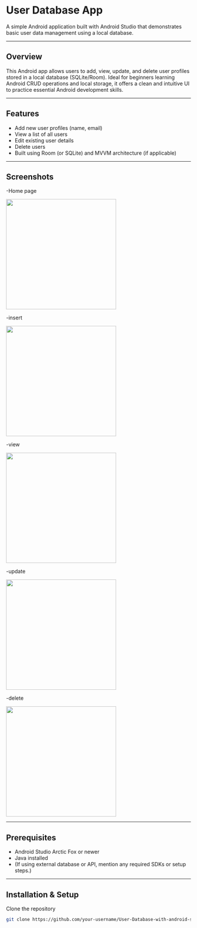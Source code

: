 # User Database App

A simple Android application built with Android Studio that demonstrates basic user data management using a local database.

---

##  Overview  
This Android app allows users to add, view, update, and delete user profiles stored in a local database (SQLite/Room). Ideal for beginners learning Android CRUD operations and local storage, it offers a clean and intuitive UI to practice essential Android development skills.

---

##  Features  
- Add new user profiles (name, email)
- View a list of all users  
- Edit existing user details  
- Delete users  
- Built using Room (or SQLite) and MVVM architecture (if applicable)

---

##  Screenshots
-Home page

<img src="https://github.com/user-attachments/assets/712815fe-87c5-4f6a-a437-1cd411331c06" width="300">

-insert

<img src="https://github.com/user-attachments/assets/8faa4d54-4920-4033-9816-bb82f3820a4d" width="300">

-view

<img src="https://github.com/user-attachments/assets/dc0584ca-b17a-40ea-bffd-6cfa27aca6f4" width="300">

-update

<img src="https://github.com/user-attachments/assets/129b6df4-1239-4d50-a8f2-4af1b3ea0278" width="300">

-delete

<img src="https://github.com/user-attachments/assets/f6d6afc1-7001-46a1-8a66-52c1253cbc81" width="300">




---

##  Prerequisites  
- Android Studio Arctic Fox or newer  
- Java installed  
- (If using external database or API, mention any required SDKs or setup steps.)

---

##  Installation & Setup  
Clone the repository
```bash
git clone https://github.com/your-username/User-Database-with-android-studio.git
